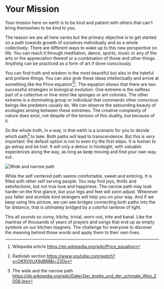 Your Mission
============

Your mission here on earth is to be kind and patient with others that can't bring themselves to be
kind to you.

The reason we are all here varies but the primary objective is to get started on a path towards
growth of ourselves individually and as a whole collectively. There are different ways to wake up to
this new perspective on life. You can reach it through meditation, dance, sports, music or any of
the arts or the appreciation thereof or a combination of those and other things. Anything can be
practiced as a form of art if done consciously.

You can find truth and wisdom in the most beautiful but also in the hateful and profane things. You
can also grok these ideas intellectually and arrive at something like the Price equation[^1][^2].
The equation shows that there are two successful strategies in biological evolution. One extreme is
the selfless part of a collective or hive mind like sponges or ant colonies. The other extreme is a
dominating group or individual that commands other conscious beings like predators usually do. We
can observe the astounding beauty of ecologies arising between these extremes. The creative
complexity of nature does exist, not despite of the tension of this duality, but because of it.

So the whole truth, in a way, is that earth is a scenario for you to decide which path[^3] to take.
Both paths will lead to transcendence. But this is very important: the default option is not to even
try the first steps. It is human to go astray and be lost. It will only a detour in hindsight, with
valuable experiences along the way, as long as keep moving and find your own way out.

![Wide and narrow
path](https://upload.wikimedia.org/wikipedia/commons/thumb/b/b2/Der_breite_und_der_schmale_Weg_2008.jpg/381px-Der_breite_und_der_schmale_Weg_2008.jpg)

While the self centered path seems comfortable, sweet and enticing. It is filled with other self
serving people. You may find joys, thrills and satisfactions, but not true love and happiness.
The narrow path may look harder on the first glance, but your legs and feet will soon adjust.
Whenever you falter and stumble kind strangers will help you on your way. And if we keep using this
picture, we can see bridges connecting both paths into the far distance, that is ultimately bridged
by a colorful rainbow of light.

This all sounds so corny, kitchy, trivial, worn-out, trite and banal. Like the mantras of thousands
of years of prayers and songs that end up as empty symbols on our kitchen magnets. The challenge for
everyone to discover the meaning behind those words and apply them to their own lives.


[^1]: Wikipedia article https://en.wikipedia.org/wiki/Price_equation
[^2]: Radiolab section https://www.youtube.com/watch?v=OKRV0UX9dBM&t=230s
[^3]: The wide and the narrow path https://de.wikipedia.org/wiki/Datei:Der_breite_und_der_schmale_Weg_2008.jpg
